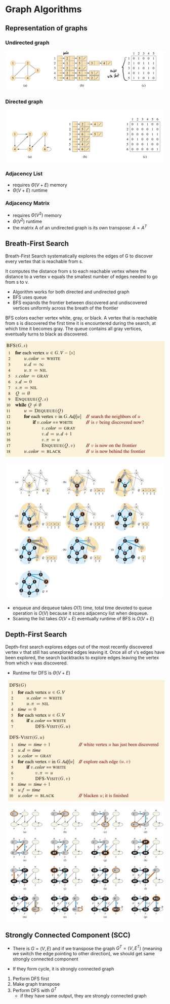 # Graph Algorithms

## Representation of graphs

### Undirected graph
![undirected](../../static/cmpt-307/undirected-graph.png)

### Directed graph
![directed](../../static/cmpt-307/directed-graph.png)

### Adjacency List
- requires $\Theta(V + E)$ memory
- $\Theta(V + E)$ runtime

### Adjacency Matrix
- requires $\Theta(V^2)$ memory
- $\Theta(V^2)$ runtime
- the matrix A of an undirected graph is its own transpose: $A = A^T$

## Breath-First Search

Breath-First Search systematically explores the edges of G to discover every vertex that is reachable from s.

It computes the distance from s to each reachable vertex where the distance to a vertex v equals the smallest number of edges needed to go from s to v.

- Algorithm works for both directed and undirected graph
- BFS uses queue
- BFS expands the frontier between discovered and undiscovered vertices uniformly across the breath of the frontier

BFS colors eacher vertex white, gray, or black. A vertex that is reachable from s is discovered the first time it is encountered during the search, at which time it becomes gray. The queue contains all gray vertices, eventually turns to black as discovered.

![bfs](../../static/cmpt-307/bfs.png)

![bfs-diagram](../../static/cmpt-307/bfs-diagram.png)

- enqueue and dequeue takes $O(1)$ time, total time devoted to queue operation is $O(V)$ because it scans adjacency list when dequeue.
- Scaning the list takes $O(V + E)$ eventually runtime of BFS is $O(V + E)$

## Depth-First Search

Depth-first search explores edges out of the most recently discovered vertex v that still has unexplored edges leaving it. Once all of v’s edges have been explored, the search backtracks to explore edges leaving the vertex from which v
was discovered.

- Runtime for DFS is $\Theta(V + E)$

![dfs](../../static/cmpt-307/dfs.png)

![dfs-diagram](../../static/cmpt-307/dfs-diagram.png)

## Strongly Connected Component (SCC)

- There is $G = (V, E)$ and if we transpose the graph $G^T = (V, E^T)$ (meaning we switch the edge pointing to other direction), we should get same strongly connected component

- If they form cycle, it is strongly connected graph

1. Perform DFS first
2. Make graph transpose
3. Perform DFS with $G^T$
    - if they have same output, they are strongly connected graph